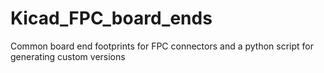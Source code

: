 # Kicad_FPC_board_ends
Common board end footprints for FPC connectors and a python script for generating custom versions
